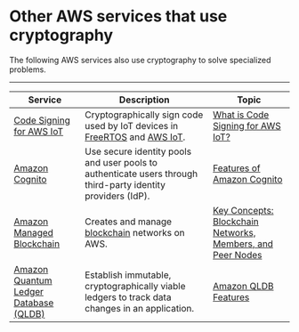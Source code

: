 # Other AWS services that use cryptography<a name="awscryp-service-other"></a>

The following AWS services also use cryptography to solve specialized problems\.


****  

| Service | Description | Topic | 
| --- | --- | --- | 
| [Code Signing for AWS IoT](https://docs.aws.amazon.com/signer/latest/developerguide/Welcome.html) | Cryptographically sign code used by IoT devices in [FreeRTOS](https://docs.aws.amazon.com/freertos/latest/userguide/what-is-amazon-freertos.html) and [AWS IoT](https://docs.aws.amazon.com/iot/latest/developerguide/what-is-aws-iot.html)\. | [What is Code Signing for AWS IoT?](https://docs.aws.amazon.com/signer/latest/developerguide/Welcome.html) | 
| [Amazon Cognito](https://docs.aws.amazon.com/cognito/latest/developerguide/what-is-amazon-cognito.html) | Use secure identity pools and user pools to authenticate users through third\-party identity providers \(IdP\)\. | [Features of Amazon Cognito](https://docs.aws.amazon.com/cognito/latest/developerguide/what-is-amazon-cognito.html#feature-overview) | 
| [Amazon Managed Blockchain](https://docs.aws.amazon.com/managed-blockchain/latest/managementguide/what-is-managed-blockchain.html) | Creates and manage [blockchain](https://en.wikipedia.org/wiki/Blockchain) networks on AWS\. | [Key Concepts: Blockchain Networks, Members, and Peer Nodes](https://docs.aws.amazon.com/managed-blockchain/latest/managementguide/network-components.html) | 
| [Amazon Quantum Ledger Database \(QLDB\)](https://aws.amazon.com/qldb/) | Establish immutable, cryptographically viable ledgers to track data changes in an application\. | [Amazon QLDB Features](https://aws.amazon.com/qldb/features/) | 